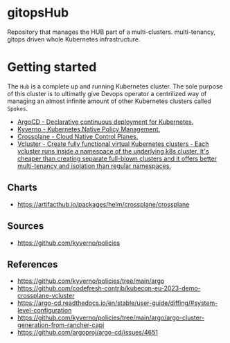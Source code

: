 # gitopsHub
Repository that manages the HUB part of a multi-clusters. multi-tenancy, gitops driven whole Kubernetes infrastructure.

# Getting started

The `Hub` is a complete up and running Kubernetes cluster. The sole purpose of this cluster is to ultimatly give Devops operator
a centrilized way of managing an almost infinite amount of other Kubernetes clusters called `Spokes`.


- [ArgoCD - Declarative continuous deployment for Kubernetes.](https://github.com/argoproj/argo-cd)
- [Kyverno - Kubernetes Native Policy Management.](https://github.com/kyverno/kyverno)
- [Crossplane - Cloud Native Control Planes.](https://github.com/crossplane/crossplane)
- [Vcluster - Create fully functional virtual Kubernetes clusters - Each vcluster runs inside a namespace of the underlying k8s cluster. It's cheaper than creating separate full-blown clusters and it offers better multi-tenancy and isolation than regular namespaces.](https://github.com/loft-sh/vcluster)


## Charts
- https://artifacthub.io/packages/helm/crossplane/crossplane

## Sources
- https://github.com/kyverno/policies

## References
- https://github.com/kyverno/policies/tree/main/argo
- https://github.com/codefresh-contrib/kubecon-eu-2023-demo-crossplane-vcluster
- https://argo-cd.readthedocs.io/en/stable/user-guide/diffing/#system-level-configuration
- https://github.com/kyverno/policies/tree/main/argo/argo-cluster-generation-from-rancher-capi
- https://github.com/argoproj/argo-cd/issues/4651